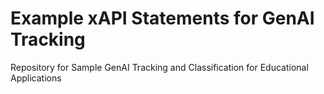 # Example xAPI Statements for GenAI Tracking
Repository for Sample GenAI Tracking and Classification for Educational Applications

